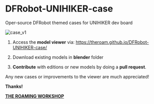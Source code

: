# DFRobot-UNIHIKER-case
Oper-source DFRobot themed cases for UNIHIKER dev board

![case_v1](https://github.com/TheRoam/DFRobot-UNIHIKER-case/assets/63456390/28cd25ce-e326-4b54-84b6-649e6f85a37d)

1. Access the **model viewer** via:
https://theroam.github.io/DFRobot-UNIHIKER-case/

2. Download existing models in **blender**  folder
   
4. **Contribute** with editions or new models by doing a **pull request**.

Any new cases or improvements to the viewer are much appreciated!

**Thanks!**

**[THE ROAMING WORKSHOP](https://theroamingworkshop.cloud)**
